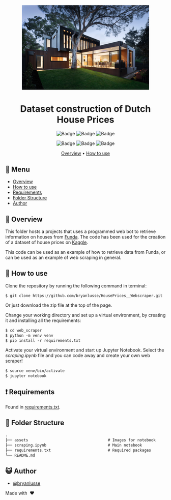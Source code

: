 <div align="center">
<img src="assets/logo.jpg" alt="drawing" width="400"/> <br />


# Dataset construction of Dutch House Prices

![Badge](https://img.shields.io/badge/Jupyter-F37626.svg?&style=for-the-badge&logo=Jupyter&logoColor=white)
![Badge](https://img.shields.io/badge/Selenium-43B02A?style=for-the-badge&logo=Selenium&logoColor=white)
![Badge](https://img.shields.io/badge/-BeautifulSoup-informational?style=for-the-badge)

![Badge](https://img.shields.io/github/languages/code-size/bryanlusse/HousePrices__Webscraper)
![Badge](https://img.shields.io/github/languages/count/bryanlusse/HousePrices__Webscraper)
![Badge](https://img.shields.io/github/last-commit/bryanlusse/HousePrices__Webscraper)

[Overview](#scroll-overview)
•
[How to use](#chart_with_upwards_trend-model)
</div>

## :bookmark_tabs: Menu

- [Overview](#scroll-overview)
- [How to use](#chart_with_upwards_trend-model)
- [Requirements](#exclamation-requirements)
- [Folder Structure](#closedbook-results)
- [Author](#smiley_cat-author)

## :scroll: Overview

This folder hosts a projects that uses a programmed web bot to retrieve information on houses from [Funda](https://www.funda.nl/). The code has been used for the creation of a dataset of house prices on [Kaggle](https://www.kaggle.com/datasets/bryan2k19/dutch-house-prices-dataset).

This code can be used as an example of how to retrieve data from Funda, or can be used as an example of web scraping in general.

## :closed_book: How to use

Clone the repository by running the following command in terminal:

```console
$ git clone https://github.com/bryanlusse/HousePrices__Webscraper.git
```

Or just download the zip file at the top of the page.

Change your working directory and set up a virtual environment, by creating it and installing all the requirements:

```console
$ cd web_scraper
$ python -m venv venv
$ pip install -r requirements.txt
```

Activate your virtual environment and start up Jupyter Notebook. Select the *scraping.ipynb* file and you can code away and create your own web scraper!

```console
$ source venv/bin/activate
$ jupyter notebook
```

## :exclamation: Requirements

Found in [requirements.txt](https://github.com/bryanlusse/HousePrices__Webscraper/blob/master/web_scraper/requirements.txt).


## :open_file_folder: Folder Structure

```
.
├── assets                                   # Images for notebook
├── scraping.ipynb                           # Main notebook
├── requirements.txt                         # Required packages
└── README.md
```

## :smiley_cat: Author

- [@bryanlusse](https://github.com/bryanlusse)

Made with &nbsp;❤️&nbsp;